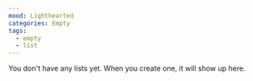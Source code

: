 ```yaml
---
mood: Lighthearted
categories: Empty
tags:
  - empty
  - list
---
```

You don't have any lists yet. When you create one, it will show up here.